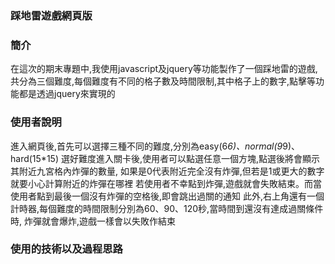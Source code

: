### 踩地雷遊戲網頁版
### 簡介
在這次的期末專題中,我使用javascript及jquery等功能製作了一個踩地雷的遊戲,
共分為三個難度,每個難度有不同的格子數及時間限制,其中格子上的數字,點擊等功能都是透過jquery來實現的

### 使用者說明
進入網頁後,首先可以選擇三種不同的難度,分別為easy(6*6)、normal(9*9)、hard(15*15)
選好難度進入關卡後,使用者可以點選任意一個方塊,點選後將會顯示其附近九宮格內炸彈的數量,
如果是0代表附近完全沒有炸彈,但若是1或更大的數字就要小心計算附近的炸彈在哪裡
若使用者不幸點到炸彈,遊戲就會失敗結束。而當使用者點到最後一個沒有炸彈的空格後,即會跳出過關的通知
此外,右上角還有一個計時器,每個難度的時間限制分別為60、90、120秒,當時間到還沒有達成過關條件時,
炸彈就會爆炸,遊戲一樣會以失敗作結束

### 使用的技術以及過程思路
